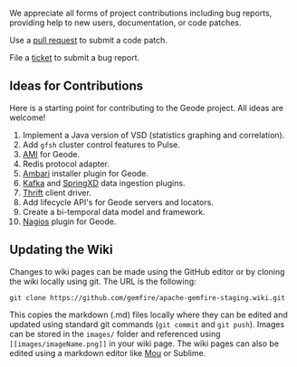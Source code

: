 We appreciate all forms of project contributions including bug reports, providing help to new users, documentation, or code patches.

Use a [pull request](https://help.github.com/articles/using-pull-requests/) to submit a code patch.

File a [ticket](https://github.com/gemfire/apache-gemfire-staging/issues/new) to submit a bug report.

## Ideas for Contributions

Here is a starting point for contributing to the Geode project.  All ideas are welcome!

1. Implement a Java version of VSD (statistics graphing and correlation).
1. Add `gfsh` cluster control features to Pulse.
1. [AMI](http://docs.aws.amazon.com/AWSEC2/latest/UserGuide/AMIs.html) for Geode.
1. Redis protocol adapter.
1. [Ambari](https://ambari.apache.org) installer plugin for Geode.
1. [Kafka](http://kafka.apache.org) and [SpringXD](http://projects.spring.io/spring-xd/) data ingestion plugins.
1. [Thrift](https://thrift.apache.org) client driver.
1. Add lifecycle API's for Geode servers and locators.
1. Create a bi-temporal data model and framework.
1. [Nagios](http://www.nagios.org) plugin for Geode.

## Updating the Wiki

Changes to wiki pages can be made using the GitHub editor or by cloning the wiki locally using git.  The URL is the following:

    git clone https://github.com/gemfire/apache-gemfire-staging.wiki.git

This copies the markdown (.md) files locally where they can be edited and updated using standard git commands (`git commit` and `git push`).  Images can be stored in the `images/` folder and referenced using `[[images/imageName.png]]` in your wiki page.  The wiki pages can also be edited using a markdown editor like [Mou](http://25.io/mou/) or Sublime.